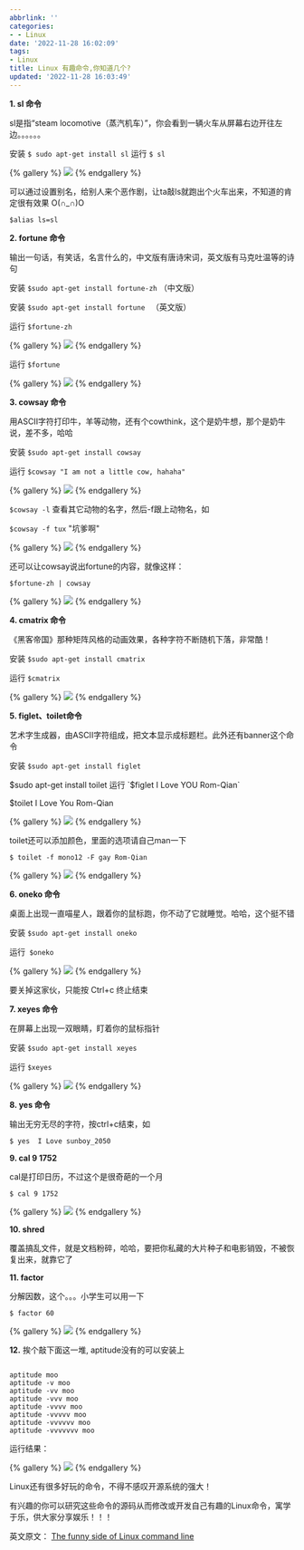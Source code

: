 ```yaml
---
abbrlink: ''
categories:
- - Linux
date: '2022-11-28 16:02:09'
tags:
- Linux
title: Linux 有趣命令,你知道几个?
updated: '2022-11-28 16:03:49'
---
```

**1. sl 命令**

sl是指“steam locomotive（蒸汽机车）”，你会看到一辆火车从屏幕右边开往左边。。。。。。

安装  `$ sudo apt-get install sl`
运行  `$ sl`

{% gallery %}
![](https://i.postimg.cc/zfbGLvhJ/image.png)
{% endgallery %}

可以通过设置别名，给别人来个恶作剧，让ta敲ls就跑出个火车出来，不知道的肯定很有效果 O(∩_∩)O

`$alias ls=sl`

**2. fortune  命令**

输出一句话，有笑话，名言什么的，中文版有唐诗宋词，英文版有马克吐温等的诗句

安装 `$sudo apt-get install fortune-zh`   （中文版）

安装 `$sudo apt-get install fortune `     （英文版）

运行 `$fortune-zh`

{% gallery %}
![](https://i.postimg.cc/T3SRXx4B/image.png)
{% endgallery %}

运行 `$fortune`

{% gallery %}
![](https://i.postimg.cc/JzyLxgzx/image.png)
{% endgallery %}

**3. cowsay 命令**

用ASCII字符打印牛，羊等动物，还有个cowthink，这个是奶牛想，那个是奶牛说，差不多，哈哈

安装  `$sudo apt-get install cowsay`

运行  `$cowsay "I am not a little cow, hahaha"`

{% gallery %}
![](https://i.postimg.cc/ZKntYgpm/image.png)
{% endgallery %}

`$cowsay -l`  查看其它动物的名字，然后-f跟上动物名，如

`$cowsay -f tux` "坑爹啊"

{% gallery %}
![](https://i.postimg.cc/1tKXST66/image.png)
{% endgallery %}

还可以让cowsay说出fortune的内容，就像这样：

`$fortune-zh | cowsay`

{% gallery %}
![](https://i.postimg.cc/1tKXST66/image.png)
{% endgallery %}

**4. cmatrix 命令**

《黑客帝国》那种矩阵风格的动画效果，各种字符不断随机下落，非常酷！

安装   `$sudo apt-get install cmatrix`

运行   `$cmatrix`

{% gallery %}
![](https://i.postimg.cc/Gt5ch1pB/image.png)
{% endgallery %}

**5. figlet、toilet命令**

艺术字生成器，由ASCII字符组成，把文本显示成标题栏。此外还有banner这个命令

安装  `$sudo apt-get install figlet`

$sudo apt-get install toilet
运行  `$figlet I Love YOU Rom-Qian`

$toilet I Love You  Rom-Qian

{% gallery %}
![](https://i.postimg.cc/59R1zbxy/image.png)
{% endgallery %}

toilet还可以添加颜色，里面的选项请自己man一下

`$ toilet -f mono12 -F gay Rom-Qian`

{% gallery %}
![](https://i.postimg.cc/sxttNfXJ/image.png)
{% endgallery %}

**6. oneko 命令**

桌面上出现一直喵星人，跟着你的鼠标跑，你不动了它就睡觉。哈哈，这个挺不错

安装 `$sudo apt-get install oneko`

运行` $oneko`

{% gallery %}
![](https://i.postimg.cc/g2yfgWPv/08154053-d25763e5c5974b22b824ff8053698b9a.png)
{% endgallery %}

要关掉这家伙，只能按 Ctrl+c 终止结束

**7. xeyes 命令**

在屏幕上出现一双眼睛，盯着你的鼠标指针

安装 `$sudo apt-get install xeyes`

运行 `$xeyes`

{% gallery %}
![](https://i.postimg.cc/XqwTtSCS/08154654-0671839c0c444d3c8ffd47d19f1adcb0.png)
{% endgallery %}

**8. yes 命令**

输出无穷无尽的字符，按ctrl+c结束，如

`$ yes  I Love sunboy_2050`

**9. cal 9 1752**

cal是打印日历，不过这个是很奇葩的一个月

`$ cal 9 1752`

{% gallery %}
![](https://i.postimg.cc/50zGFdpY/image.png)
{% endgallery %}

**10. shred**

覆盖搞乱文件，就是文档粉碎，哈哈，要把你私藏的大片种子和电影销毁，不被恢复出来，就靠它了

**11. factor**

分解因数，这个。。。小学生可以用一下

```
$ factor 60
```

{% gallery %}
![](https://i.postimg.cc/wjBGQs0d/image.png)
{% endgallery %}

**12.** 挨个敲下面这一堆, aptitude没有的可以安装上

```

aptitude moo
aptitude -v moo
aptitude -vv moo
aptitude -vvv moo
aptitude -vvvv moo
aptitude -vvvvv moo
aptitude -vvvvvv moo
aptitude -vvvvvvv moo
```

运行结果：

{% gallery %}
![](https://i.postimg.cc/d3vWk7Lp/image.png)
{% endgallery %}

Linux还有很多好玩的命令，不得不感叹开源系统的强大！

有兴趣的你可以研究这些命令的源码从而修改或开发自己有趣的Linux命令，寓学于乐，供大家分享娱乐！！！

英文原文： [The funny side of Linux command line](http://mylinuxbook.com/funny-side-of-linux-command-line/)

